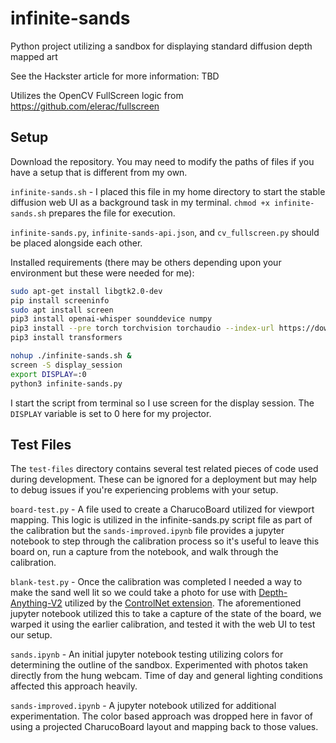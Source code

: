 # infinite-sands
Python project utilizing a sandbox for displaying standard diffusion depth mapped art

See the Hackster article for more information: TBD

Utilizes the OpenCV FullScreen logic from https://github.com/elerac/fullscreen

## Setup

Download the repository. You may need to modify the paths of files if you have a setup that is different from my own. 

`infinite-sands.sh` - I placed this file in my home directory to start the stable diffusion web UI as a background task in my terminal. `chmod +x infinite-sands.sh` prepares the file for execution.

`infinite-sands.py`, `infinite-sands-api.json`, and `cv_fullscreen.py` should be placed alongside each other.

Installed requirements (there may be others depending upon your environment but these were needed for me):
```sh
sudo apt-get install libgtk2.0-dev
pip install screeninfo
sudo apt install screen
pip3 install openai-whisper sounddevice numpy
pip3 install --pre torch torchvision torchaudio --index-url https://download.pytorch.org/whl/nightly/rocm6.1/
pip3 install transformers
```

```sh
nohup ./infinite-sands.sh &
screen -S display_session
export DISPLAY=:0
python3 infinite-sands.py
```

I start the script from terminal so I use screen for the display session. The `DISPLAY` variable is set to 0 here for my projector.

## Test Files

The `test-files` directory contains several test related pieces of code used during development. These can be ignored for a deployment but may help to debug issues if you're experiencing problems with your setup.

`board-test.py` - A file used to create a CharucoBoard utilized for viewport mapping. This logic is utilized in the infinite-sands.py script file as part of the calibration but the `sands-improved.ipynb` file provides a jupyter notebook to step through the calibration process so it's useful to leave this board on, run a capture from the notebook, and walk through the calibration.

`blank-test.py` - Once the calibration was completed I needed a way to make the sand well lit so we could take a photo for use with [Depth-Anything-V2](https://github.com/DepthAnything/Depth-Anything-V2) utilized by the [ControlNet extension](https://github.com/Mikubill/sd-webui-controlnet). The aforementioned jupyter notebook utilized this to take a capture of the state of the board, we warped it using the earlier calibration, and tested it with the web UI to test our setup.

`sands.ipynb` - An initial jupyter notebook testing utilizing colors for determining the outline of the sandbox. Experimented with photos taken directly from the hung webcam. Time of day and general lighting conditions affected this approach heavily.

`sands-improved.ipynb` - A jupyter notebook utilized for additional experimentation. The color based approach was dropped here in favor of using a projected CharucoBoard layout and mapping back to those values.
